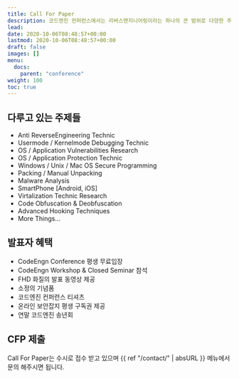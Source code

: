 ```yaml
---
title: Call For Paper
description: 코드엔진 컨퍼런스에서는 리버스엔지니어링이라는 하나의 큰 범위로 다양한 주제를 발표하고 있습니다.
lead: 
date: 2020-10-06T08:48:57+00:00
lastmod: 2020-10-06T08:48:57+00:00
draft: false
images: []
menu:
  docs:
    parent: "conference"
weight: 100
toc: true
---
```


## 다루고 있는 주제들
 - Anti ReverseEngineering Technic
 - Usermode / Kernelmode Debugging Technic
 - OS / Application Vulnerabilities Research
 - OS / Application Protection Technic
 - Windows / Unix / Mac OS Secure Programming
 - Packing / Manual Unpacking
 - Malware Analysis
 - SmartPhone [Android, iOS]
 - Virtalization Technic Research
 - Code Obfuscation & Deobfuscation
 - Advanced Hooking Techniques
 - More Things…



## 발표자 혜택

 - CodeEngn Conference 평생 무료입장
 - CodeEngn Workshop & Closed Seminar 참석
 - FHD 화질의 발표 동영상 제공
 - 소정의 기념품
 - 코드엔진 컨퍼런스 티셔츠
 - 온라인 보안잡지 평생 구독권 제공
 - 연말 코드엔진 송년회


## CFP 제출
Call For Paper는 수시로 접수 받고 있으며 {{ ref "/contact/" | absURL }} 메뉴에서 문의 해주시면 됩니다.
